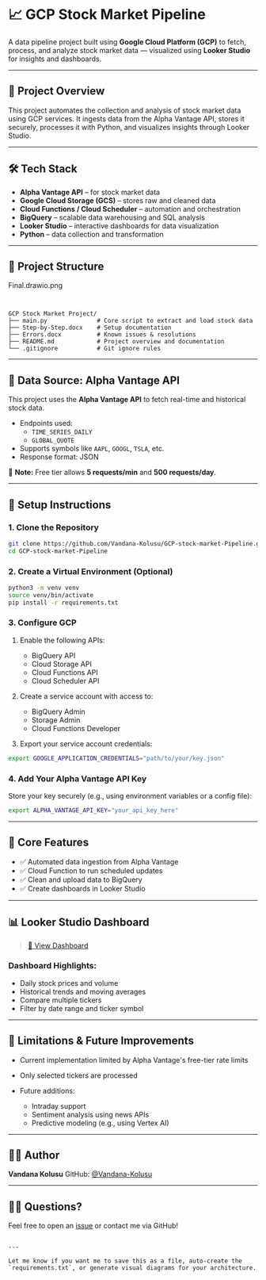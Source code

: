 # 📈 GCP Stock Market Pipeline

A data pipeline project built using **Google Cloud Platform (GCP)** to fetch, process, and analyze stock market data — visualized using **Looker Studio** for insights and dashboards.

---

## 🚀 Project Overview

This project automates the collection and analysis of stock market data using GCP services. It ingests data from the Alpha Vantage API, stores it securely, processes it with Python, and visualizes insights through Looker Studio.

---

## 🛠️ Tech Stack

- **Alpha Vantage API** – for stock market data
- **Google Cloud Storage (GCS)** – stores raw and cleaned data
- **Cloud Functions / Cloud Scheduler** – automation and orchestration
- **BigQuery** – scalable data warehousing and SQL analysis
- **Looker Studio** – interactive dashboards for data visualization
- **Python** – data collection and transformation

---

## 📂 Project Structure

Final.drawio.png
```


GCP Stock Market Project/
├── main.py              # Core script to extract and load stock data
├── Step-by-Step.docx    # Setup documentation
├── Errors.docx          # Known issues & resolutions
├── README.md            # Project overview and documentation
└── .gitignore           # Git ignore rules

````

---

## 📡 Data Source: Alpha Vantage API

This project uses the **Alpha Vantage API** to fetch real-time and historical stock data.

- Endpoints used:
  - `TIME_SERIES_DAILY`
  - `GLOBAL_QUOTE`
- Supports symbols like `AAPL`, `GOOGL`, `TSLA`, etc.
- Response format: JSON

📌 **Note:** Free tier allows **5 requests/min** and **500 requests/day**.

---

## 🔧 Setup Instructions

### 1. Clone the Repository

```bash
git clone https://github.com/Vandana-Kolusu/GCP-stock-market-Pipeline.git
cd GCP-stock-market-Pipeline
````

### 2. Create a Virtual Environment (Optional)

```bash
python3 -m venv venv
source venv/bin/activate
pip install -r requirements.txt
```

### 3. Configure GCP

1. Enable the following APIs:

   * BigQuery API
   * Cloud Storage API
   * Cloud Functions API
   * Cloud Scheduler API

2. Create a service account with access to:

   * BigQuery Admin
   * Storage Admin
   * Cloud Functions Developer

3. Export your service account credentials:

```bash
export GOOGLE_APPLICATION_CREDENTIALS="path/to/your/key.json"
```

### 4. Add Your Alpha Vantage API Key

Store your key securely (e.g., using environment variables or a config file):

```bash
export ALPHA_VANTAGE_API_KEY="your_api_key_here"
```

---

## 🧠 Core Features

* ✅ Automated data ingestion from Alpha Vantage
* ✅ Cloud Function to run scheduled updates
* ✅ Clean and upload data to BigQuery
* ✅ Create dashboards in Looker Studio

---

## 📊 Looker Studio Dashboard

> [🔗 View Dashboard](https://lookerstudio.google.com/s/ssWD6aPU8dw)


### Dashboard Highlights:

* Daily stock prices and volume
* Historical trends and moving averages
* Compare multiple tickers
* Filter by date range and ticker symbol

---

## 🚧 Limitations & Future Improvements

* Current implementation limited by Alpha Vantage's free-tier rate limits
* Only selected tickers are processed
* Future additions:

  * Intraday support
  * Sentiment analysis using news APIs
  * Predictive modeling (e.g., using Vertex AI)

---

## 👩‍💻 Author

**Vandana Kolusu**
GitHub: [@Vandana-Kolusu](https://github.com/Vandana-Kolusu)

---

## 🙋‍♀️ Questions?

Feel free to open an [issue](https://github.com/Vandana-Kolusu/GCP-stock-market-Pipeline/issues) or contact me via GitHub!

```

---

Let me know if you want me to save this as a file, auto-create the `requirements.txt`, or generate visual diagrams for your architecture.
```

